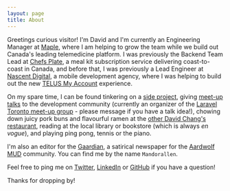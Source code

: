 ```yaml
---
layout: page
title: About
---
```


Greetings curious visitor! I'm David and I'm currently an Engineering Manager at [Maple](https://www.getmaple.ca/), where I am helping to grow the team while we build out Canada's leading telemedicine platform. I was previously the Backend Team Lead at [Chefs Plate](https://chefsplate.com), a meal kit subscription service delivering coast-to-coast in Canada, and before that, I was previously a Lead Engineer at [Nascent Digital](http://nascentdigital.com/), a mobile development agency, where I was helping to build out the new [TELUS My Account](https://www.telus.com/my-account/) experience.   

On my spare time, I can be found tinkering on a [side project](/projects), giving [meet-up talks](https://speakerdeck.com/davidchchang) to the development community (currently an organizer of the [Laravel Toronto meet-up group](https://www.meetup.com/Laravel-Toronto) - please message if you have a talk idea!), chowing down juicy pork buns and flavourful ramen at the [other David Chang's restaurant](https://noodlebar-toronto.momofuku.com/), reading at the local library or bookstore (which is always _en vogue_), and playing ping pong, tennis or the piano.

I'm also an editor for the [Gaardian](http://www.gaardian.com), a satirical newspaper for the [Aardwolf MUD](http://www.aardwolf.com) community. You can find me by the name `Mandorallen`.

Feel free to ping me on [Twitter](https://twitter.com/davidchchang), [LinkedIn](https://www.linkedin.com/in/davidchchang) or [GitHub](https://github.com/davidchchang) if you have a question! 

Thanks for dropping by!
